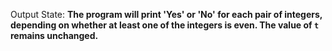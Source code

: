 Output State: **The program will print 'Yes' or 'No' for each pair of integers, depending on whether at least one of the integers is even. The value of `t` remains unchanged.**